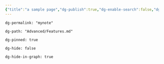 ```yaml
---
{"title":"a sample page","dg-publish":true,"dg-enable-search":false,"dg-show-local-graph":true,"dg-permalink":"sample-page","dg-path":"Advanced/Features.md","dg-pinned":true,"dg-hide":false,"dg-hide-in-graph":true,"permalink":"/sample-page/","hideInGraph":true,"pinned":true,"dgShowLocalGraph":true,"dgPassFrontmatter":true}
---
```


```
dg-permalink: "mynote"
```

```
dg-path: "Advanced/Features.md"
```
```
dg-pinned: true
```
```
dg-hide: false
```
```
dg-hide-in-graph: true
```